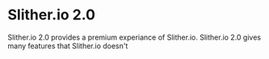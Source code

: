 <html>
  <head>
    <title> Slither.io 2.0 </title>
  <style>
 
  </style>
  </head>
  <body>
    <h1>Slither.io 2.0</h1>
  <p> Slither.io 2.0 provides a premium experiance of Slither.io. 
  Slither.io 2.0 gives many features that Slither.io doesn't
  </p>
  </body>
  </html>
